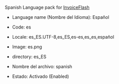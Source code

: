 Spanish Language pack for <a href="https://github.com/InvoiceFlash/InvoiceFlash">InvoiceFlash</a>

- Language name (Nombre del Idioma): Español
- Code: es
- Locale: es_ES.UTF-8,es_ES,es-es,es_es,español

- Image: es.png
- directory: es_ES
- Nombre del archivo: spanish
- Estado: Activado (Enabled)
